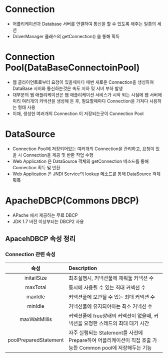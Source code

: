 # Connection
* 어플리케이션과 Database 서버를 연결하여 통신을 할 수 있도록 해주는 일종의 세션
* DriverManager 클래스의 getConnection() 을 통해 획득

# Connection Pool(DataBaseConnectoinPool)
* 웹 클라이언트로부터 요청이 있을때마다 매번 새로운 Connection을 생성하여 DataBase 서버와 통신하는것은 속도 저하 및 서버 부하 발생
* 대부분의 웹 애플리케이션은 웹 애플리케이션 서비스가 시작 되는 시점에 웹 서버에 미리 여러개의 커넥션을 생성해 둔 후, 필요할때마다 Connection을 가져다 사용하는 형태 사용
* 이때, 생성한 여러개의 Connection 이 저장되는곳이 Connection Pool

# DataSource
* Connection Pool에 저장되어있는 여러개의 Connection을 관리하고, 요청이 있을 시 Connection을 제공 및 반환 작업 수행
* Web Application 은 DataSource 객체의 getConnection 메소드를 통해 Connection 획득 및 반환
* Web Application 은 JNDI Service의 lookup 메소드를 통해 DataSource 객체 획득

# ApacheDBCP(Commons DBCP)
* APache 에서 제공하는 무료 DBCP
* JDK 1.7 버전 이상부터는 DBCP2 사용
## ApacehDBCP 속성 정리
### Connection 관련 속성
| 속성 | Description |
|:----:|:------------|
|initailSize|최초실행시, 커넥션풀에 채워둘 커넥션 수|
|maxTotal|동시에 사용될 수 있는 최대 커넥션 수|
|maxIdle|커넥션풀에 보관될 수 있는 최대 커넥션 수|
|minIdle|커넥션풀에 유지되야하는 최소 커넥션 수|
|maxWaitMillis|커넥션풀에 free상태의 커넥션이 없을때, 커넥션을 요청한 스레드의 최대 대기 시간|
|poolPreparedStatement|자주 실행되는 Statement를 사전에 Prepare하여 어플리케이션이 직접 호출 가능한 Common pool에 저장해두는 기능|